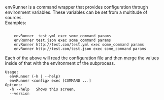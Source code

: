envRunner is a command wrapper that provides configuration through environment variables. These variables can be set from a multitude of sources.                                                                
Examples:
```

    envRunner  test.yml exec some_command params
    envRunner test.json exec some_command params
    envRunner http://test.com/test.yml exec some_command params
    envRunner http://test.com/test.json exec some_command params

```

Each of the above will read the configuration file and then merge the values inside of that with the environment of the subprocess.

```
Usage:
  envRunner (-h | --help) 
  envRunner <config> exec [COMMAND ...]                                                                                
Options:
  -h --help   Shows this screen.                                                                                       
  --version  
```
